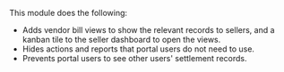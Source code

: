 This module does the following:

- Adds vendor bill views to show the relevant records to sellers, and a
  kanban tile to the seller dashboard to open the views.
- Hides actions and reports that portal users do not need to use.
- Prevents portal users to see other users' settlement records.
